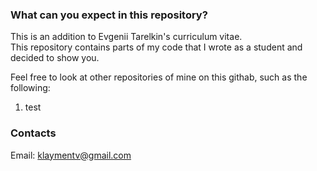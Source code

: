 ### What can you expect in this repository?

This is an addition to Evgenii Tarelkin's curriculum vitae. <br>
This repository contains parts of my code that I wrote as a student and decided to show you.


Feel free to look at other repositories of mine on this githab, such as the following:<br>
1. test

### Contacts
Email: klaymentv@gmail.com
